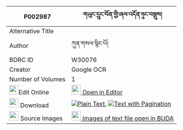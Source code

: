 |P002987|གཡུང་དྲུང་བོན་གྱི་ཞལ་འདོན་ཉུང་བསྡུས། 
| --- | --- 
|Alternative Title |
|Author| ཀུན་གསལ་སྙིང་པོ།
|BDRC ID | W30076
|Creator | Google OCR
|Number of Volumes| 1
|<img width="25" src="https://img.icons8.com/color/25/000000/edit-property.png">Edit Online| [<img width="25" src="https://avatars.githubusercontent.com/u/45091458?s=200&v=4"> Open in Editor](http://editor.openpecha.org/P002987)
|<img width="25" src="https://img.icons8.com/fluent/48/000000/download-2.png"/>  Download | [![](https://img.icons8.com/color/20/000000/txt.png)Plain Text](https://github.com/Openpecha/P002987/releases/download/v2/yungdrung_bon_gyi_shyaldon_nyu_plain_P002987.zip), [![](https://img.icons8.com/color/20/000000/txt.png)Text with Pagination](https://github.com/Openpecha/P002987/releases/download/v2/yungdrung_bon_gyi_shyaldon_nyu_pages_P002987.zip)
|<img width="25" src="https://img.icons8.com/plasticine/100/000000/pictures-folder.png"/>  Source Images | [<img width="25" src="https://library.bdrc.io/icons/BUDA-small.svg"> Images of text file open in BUDA](https://library.bdrc.io/show/bdr:W30076)